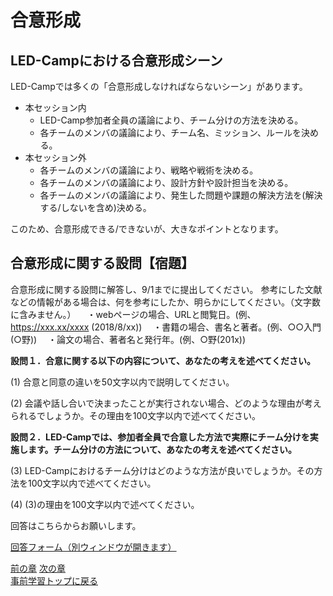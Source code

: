 # 合意形成

## LED-Campにおける合意形成シーン
LED-Campでは多くの「合意形成しなければならないシーン」があります。
- 本セッション内
  - LED-Camp参加者全員の議論により、チーム分けの方法を決める。
  - 各チームのメンバの議論により、チーム名、ミッション、ルールを決める。
- 本セッション外
  - 各チームのメンバの議論により、戦略や戦術を決める。
  - 各チームのメンバの議論により、設計方針や設計担当を決める。
  - 各チームのメンバの議論により、発生した問題や課題の解決方法を(解決する/しないを含め)決める。

このため、合意形成できる/できないが、大きなポイントとなります。

## 合意形成に関する設問【宿題】
合意形成に関する設問に解答し、9/1までに提出してください。
参考にした文献などの情報がある場合は、何を参考にしたか、明らかにしてください。（文字数に含みません。）
　・webページの場合、URLと閲覧日。(例、https://xxx.xx/xxxx (2018/8/xx))
　・書籍の場合、書名と著者。(例、○○入門 (○野))
　・論文の場合、著者名と発行年。(例、○野(201x))

**設問１．合意に関する以下の内容について、あなたの考えを述べてください。**

(1) 合意と同意の違いを50文字以内で説明してください。

(2) 会議や話し合いで決まったことが実行されない場合、どのような理由が考えられるでしょうか。その理由を100文字以内で述べてください。

**設問２．LED-Campでは、参加者全員で合意した方法で実際にチーム分けを実施します。チーム分けの方法について、あなたの考えを述べてください。**

(3) LED-Campにおけるチーム分けはどのような方法が良いでしょうか。その方法を100文字以内で述べてください。

(4) (3)の理由を100文字以内で述べてください。

回答はこちらからお願いします。

[回答フォーム（別ウィンドウが開きます）](https://docs.google.com/forms/d/e/1FAIpQLSfrG_xOTFsbQ8zIqKyVxoaWl_OFgcDqYt00OMxd6QADaA_bWA/viewform?usp=sf_link)

[前の章](team_mission.md)
[次の章](team_conclude.md)  
[事前学習トップに戻る](../../pre_learning/index.md)  